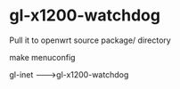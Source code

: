 # gl-x1200-watchdog

Pull it to openwrt source package/ directory

make menuconfig

gl-inet --->gl-x1200-watchdog
